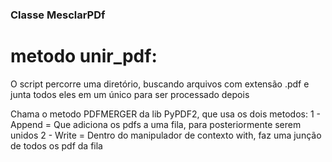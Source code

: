 

### Classe MesclarPDf

# metodo unir_pdf: 

 O script percorre uma diretório, buscando arquivos com extensão .pdf 
 e junta todos eles em um único para ser processado depois 

Chama o metodo PDFMERGER da lib PyPDF2, que usa os dois metodos:
1 - Append = Que adiciona os pdfs a uma fila, para posteriormente serem unidos
2 - Write = Dentro do manipulador de contexto with, faz uma junção de todos os pdf da fila
